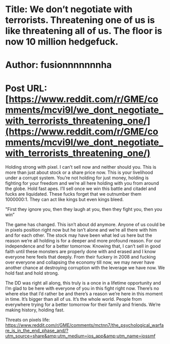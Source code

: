 # Title: We don’t negotiate with terrorists. Threatening one of us is like threatening all of us. The floor is now 10 million hedgefuck.
# Author: fusionnnnnnnha
# Post URL: [https://www.reddit.com/r/GME/comments/mcvi9l/we_dont_negotiate_with_terrorists_threatening_one/](https://www.reddit.com/r/GME/comments/mcvi9l/we_dont_negotiate_with_terrorists_threatening_one/)


Holding strong with pixel. I can’t sell now and neither should you. This is more than just about stock or a share price now. This is your livelihood under a corrupt system. You’re not holding for just money, holding is fighting for your freedom and we’re all here holding with you from around the globe. Hold fast apes.
I’ll sell once we win this battle and citadel and fucks are liquidated. These fucks forget that we outnumber them 1000000:1. They can act like kings but even kings bleed. 

"First they ignore you, then they laugh at you, then they fight you, then you win”

The game has changed. This isn’t about dd anymore. Anyone of us could be in pixels position right now but he isn’t alone and we’re all there with him and for each other. The stock may have been what led us here but the reason we’re all holding is for a deeper and more profound reason. For our independence and for a better tomorrow. Knowing that, I can’t sell in good faith until these monsters are properly done with and erased and I know everyone here feels that deeply. 
From their fuckery in 2008 and fucking over everyone and collapsing the economy till now, we may never have another chance at destroying corruption with the leverage we have now. We hold fast and hold strong.

The DD was right all along, this truly is a once in a lifetime opportunity and I’m glad to be here with everyone of you in this fight right now. There’s no where else that I’d rather be and there’s a reason we’re here in this moment in time. It’s bigger than all of us. It’s the whole world. People from everywhere trying for a better tomorrow for their family and friends. 
We’re making history, holding fast.


Threats on pixels life: https://www.reddit.com/r/GME/comments/mctnn7/the_psychological_warfare_is_in_the_end_phase_and/?utm_source=share&amp;utm_medium=ios_app&amp;utm_name=iossmf